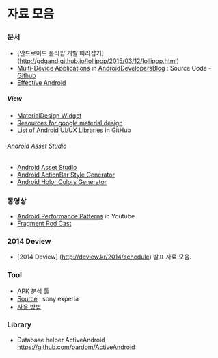 # 자료 모음
### 문서
* [안드로이드 롤리팝 개발 따라잡기] (http://gdgand.github.io/lollipop/2015/03/12/lollipop.html)
* [Multi-Device Applications](http://android-developers.blogspot.kr/2015/03/a-new-reference-app-for-multi-device.html) in [AndroidDevelopersBlog](http://android-developers.blogspot.kr/) : Source Code - [Github](https://github.com/googlesamples/android-UniversalMusicPlayer?utm_campaign=music-sample-3-15&utm_source=dac&utm_medium=blog)
* [Effective Android](http://orhanobut.github.io/effective-android/)

##### View
* [MaterialDesign Widget](http://www.kmshack.kr/%EC%95%88%EB%93%9C%EB%A1%9C%EC%9D%B4%EB%93%9C-%EB%A8%B8%ED%8B%B0%EB%A6%AC%EC%96%BC-%EB%94%94%EC%9E%90%EC%9D%B8-%EC%9C%84%EC%A0%AF-%EC%98%A4%ED%94%88%EC%86%8C%EC%8A%A4-21%EA%B0%80%EC%A7%80-2/)
* [Resources for google material design](http://www.3rank.com/resources-for-google-material-design/)
* [List of Android UI/UX Libraries](https://github.com/wasabeef/awesome-android-ui) in GitHub

###### Android Asset Studio
* [Android Asset Studio](http://romannurik.github.io/AndroidAssetStudio/)
 * [Android ActionBar Style Generator](http://jgilfelt.github.io/android-actionbarstylegenerator/)
 * [Android Holor Colors Generator](http://android-holo-colors.com/)

### 동영상
* [Android Performance Patterns](https://www.youtube.com/playlist?list=PLWz5rJ2EKKc9CBxr3BVjPTPoDPLdPIFCE) in Youtube
* [Fragment Pod Cast](http://fragmentedpodcast.com/)

### 2014 Deview
* [2014 Deview] (http://deview.kr/2014/schedule) 발표 자료 모음.

### Tool
* APK 분석 툴
 * [Source](https://github.com/sonyxperiadev/ApkAnalyser) : sony experia
 * [사용 방법](http://developer.sonymobile.com/knowledge-base/tools/analyse-your-apks-with-apkanalyser/)

### Library
 * Database helper ActiveAndroid <https://github.com/pardom/ActiveAndroid>
